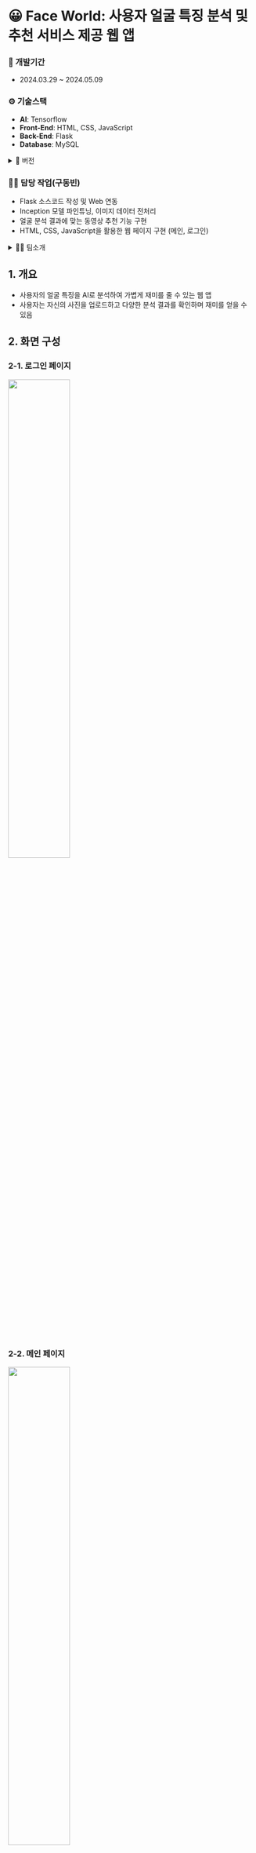 # 😀 Face World: 사용자 얼굴 특징 분석 및 추천 서비스 제공 웹 앱

### 📅 개발기간
- 2024.03.29 ~ 2024.05.09

### ⚙️ 기술스택
- **AI**: Tensorflow
- **Front-End**: HTML, CSS, JavaScript
- **Back-End**: Flask
- **Database**: MySQL
<details>
<summary>🌳 버전</summary>
  
- Python 3.9.18
- Flask 3.0.2
- tensorflow 2.16.1
- keras 3.1.1
  
</details>

### 👨‍💼 담당 작업(구동빈)
- Flask 소스코드 작성 및 Web 연동
- Inception 모델 파인튜닝, 이미지 데이터 전처리
- 얼굴 분석 결과에 맞는 동영상 추천 기능 구현
- HTML, CSS, JavaScript을 활용한 웹 페이지 구현 (메인, 로그인)

<details>
<summary>👨‍💼 팀소개</summary>
  
- 👨‍💼구동빈
  - 기획 | apache, python 연동 | 프론트엔드 | 데이터 수집 | AI 모델링
- 👨‍💼김현종
  - 데이터 수집 | AI 모델링
- 👨‍💼박종관
  - 프론트엔드 | 데이터수집 | AI 모델링
</details>

## 1. 개요
- 사용자의 얼굴 특징을 AI로 분석하여 가볍게 재미를 줄 수 있는 웹 앱
- 사용자는 자신의 사진을 업로드하고 다양한 분석 결과를 확인하며 재미를 얻을 수 있음

## 2. 화면 구성
### 2-1. 로그인 페이지
<img src="https://github.com/Knell999/ai_service_project/assets/106071689/e9120ee0-7144-4315-bf4e-6e2179f048fb" width="50%" height="50%"/>

### 2-2. 메인 페이지
<img src="https://github.com/Knell999/ai_service_project/assets/106071689/1f5a25f7-6e04-40a5-b4b5-2102866475ad" width="50%" height="50%"/>

### 2-3. 업로드 페이지
<img src="https://github.com/Knell999/ai_service_project/assets/106071689/bb4cfedc-e863-4a6b-9f03-41b3e99237f7" width="50%" height="50%"/>

### 2-4. 결과 페이지
<img src="https://github.com/Knell999/ai_service_project/assets/106071689/12b74358-a5c1-4bce-8033-5d5d01abf217" width="50%" height="50%"/>

### 2-5. 마이 페이지
<img src="https://github.com/Knell999/ai_service_project/assets/106071689/5cadf41d-0173-461e-9ad9-96c5aec1425a" width="50%" height="50%"/>

### 3-6. History 페이지
<img src="https://github.com/Knell999/ai_service_project/assets/106071689/8d6a16d5-7791-4ce9-ab44-9675a2c96d21" width="50%" height="50%"/>
